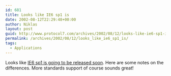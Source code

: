 ```yaml
---
id: 681
title: Looks like IE6 sp1 is
date: 2002-08-12T22:29:48+00:00
author: Niklas
layout: post
guid: http://www.protocol7.com/archives/2002/08/12/looks-like-ie6-sp1-is/
permalink: /archives/2002/08/12/looks_like_ie6_sp1_is/
tags:
  - Applications
---
```

<div class='microid-5739fddc524e572a39a7666be830de1828fd9952'>
  <p>
    Looks like <a href="http://jscript.dk/2002/8/ie6-sp1-highlights.txt">IE6 sp1 is going to be released soon</a>. Here are some notes on the differences. More standards support of course sounds great!
  </p>
</div>